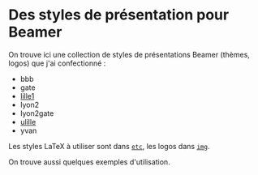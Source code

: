 # Des styles de présentation pour Beamer

On trouve ici une collection de styles de présentations Beamer (thèmes, logos) que j'ai
confectionné :

  - bbb
  - gate
  - [lille1](README-lille1.md)
  - lyon2
  - lyon2gate
  - [ulille](README-ulille.md)
  - yvan

Les styles LaTeX à utiliser sont dans [`etc`](etc), les logos dans [`img`](img).

On trouve aussi quelques exemples d'utilisation.
